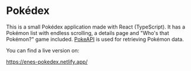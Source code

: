 # Pokédex

This is a small Pokédex application made with React (TypeScript). It has a Pokémon list with endless scrolling, a details page and "Who's that Pokémon?" game included. [PokeAPI](https://pokeapi.co/) is used for retrieving Pokémon data.

You can find a live version on:

https://enes-pokedex.netlify.app/